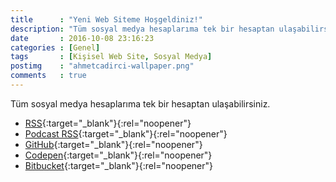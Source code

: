 ```yaml
---
title      : "Yeni Web Siteme Hoşgeldiniz!"
description: "Tüm sosyal medya hesaplarıma tek bir hesaptan ulaşabilirsiniz."
date       : 2016-10-08 23:16:23
categories : [Genel]
tags       : [Kişisel Web Site, Sosyal Medya]
postimg    : "ahmetcadirci-wallpaper.png"
comments   : true
---
```


Tüm sosyal medya hesaplarıma tek bir hesaptan ulaşabilirsiniz.

- [RSS](https://ahmetcadirci.com.tr/rss){:target="_blank"}{:rel="noopener"}
- [Podcast RSS](https://ahmetcadirci.com.tr/podcast){:target="_blank"}{:rel="noopener"}
- [GitHub](https://ahmetcadirci.com.tr/github){:target="_blank"}{:rel="noopener"}
- [Codepen](https://ahmetcadirci.com.tr/codepen){:target="_blank"}{:rel="noopener"}
- [Bitbucket](https://ahmetcadirci.com.tr/bitbucket){:target="_blank"}{:rel="noopener"}
